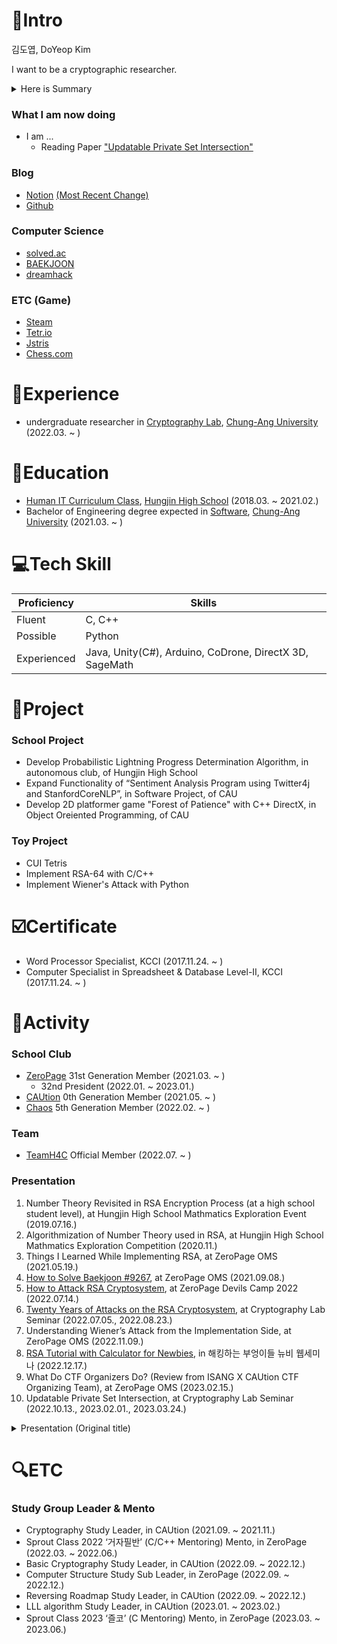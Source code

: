 # 📝Intro

김도엽, DoYeop Kim

I want to be a cryptographic researcher.

<details>
<summary>Here is Summary</summary>
<div markdown="1">

- Blog : [Notion](https://kredsya.notion.site)
- Education and Experience
    - Bachelor of Engineering degree expected in [Software](https://cse.cau.ac.kr/main.php), [Chung-Ang University](https://www.cau.ac.kr/index.do) (2021.03. ~ )
    - Undergraduate researcher in [Cryptography Lab](http://www.hyungtaelee.com/), [Chung-Ang University](https://www.cau.ac.kr/index.do) (2022.03. ~ )
- Tech Skill
    - Fluent in C++
- School Club
    - [ZeroPage](https://wiki.zeropage.org/wiki.php) 31st Generation Member (2021.03. ~ )
    - ZeroPage 32nd President (2022.01. ~ 2023.01.)
    - [CAUtion](https://caution.notion.site/caution/CAUtion-a4760404740c4a769891ab351298fbc3) 0th Generation Member (2021.05. ~ )
- Team
    - [TeamH4C](https://teamh4c.com/) Official Member (2022.07. ~ )
- major Presentation
    - [How to Attack RSA Cryptosystem](https://youtu.be/UX4ihuSMkJE), in ZeroPage Devils Camp 2022 (2022.07.14.)
    - [RSA Tutorial with Calculator for Newbies](https://www.youtube.com/watch?v=j_4pZaPFK1k), in 해킹하는 부엉이들 뉴비 웹세미나 (2022.12.17.)

</div>
</details>

### What I am now doing

- I am ...
    - Reading Paper ["Updatable Private Set Intersection"](https://eprint.iacr.org/2021/1349.pdf)

### Blog
- [Notion](https://kredsya.notion.site) [(Most Recent Change)](https://kredsya.notion.site/Resume-a31096489bb34eaeae152cc77515a7e1)
- [Github](https://github.com/Kredsya)
### Computer Science
- [solved.ac](https://solved.ac/profile/clock)
- [BAEKJOON](https://www.acmicpc.net/user/clock)
- [dreamhack](https://dreamhack.io/users/25572)
### ETC (Game)
- [Steam](https://steamcommunity.com/id/21432134/)
- [Tetr.io](https://ch.tetr.io/u/kredsya)
- [Jstris](https://jstris.jezevec10.com/u/Clock)
- [Chess.com](https://www.chess.com/member/kredsya)

# 🏢Experience

- undergraduate researcher in [Cryptography Lab](http://www.hyungtaelee.com/), [Chung-Ang University](https://www.cau.ac.kr/index.do) (2022.03. ~ )

# 🏫Education

- [Human IT Curriculum Class](https://hungjin.hs.kr/doc.view?mcode=1810&cate=1810), [Hungjin High School](https://hungjin.hs.kr/?_page=1) (2018.03. ~ 2021.02.)
- Bachelor of Engineering degree expected in [Software](https://cse.cau.ac.kr/main.php), [Chung-Ang University](https://www.cau.ac.kr/index.do) (2021.03. ~ )

#  💻Tech Skill

| Proficiency | Skills |
| --- | --- |
| Fluent | C, C++ |
| Possible | Python |
| Experienced | Java, Unity(C#), Arduino, CoDrone, DirectX 3D, SageMath |

# 📎Project

### School Project

- Develop Probabilistic Lightning Progress Determination Algorithm, in autonomous club, of Hungjin High School
- Expand Functionality of “Sentiment Analysis Program using Twitter4j and StanfordCoreNLP”, in Software Project, of CAU
- Develop 2D platformer game "Forest of Patience" with C++ DirectX, in Object Oreiented Programming, of CAU

### Toy Project

- CUI Tetris
- Implement RSA-64 with C/C++
- Implement Wiener's Attack with Python

# ☑️Certificate

- Word Processor Specialist, KCCI (2017.11.24. ~ )
- Computer Specialist in Spreadsheet & Database Level-Ⅱ, KCCI (2017.11.24. ~ )

# 🏃Activity

### School Club

- [ZeroPage](https://wiki.zeropage.org/wiki.php) 31st Generation Member (2021.03. ~ )
    - 32nd President (2022.01. ~ 2023.01.)
- [CAUtion](https://1unaram.notion.site/1unaram/CAUtion-e608f0a8dda34822be5cfeea9e9e6124) 0th Generation Member (2021.05. ~ )
- [Chaos](https://cauchaos.github.io/) 5th Generation Member (2022.02. ~ )

### Team

- [TeamH4C](https://teamh4c.com/) Official Member (2022.07. ~ )

### Presentation

1. Number Theory Revisited in RSA Encryption Process (at a high school student level), at Hungjin High School Mathmatics Exploration Event (2019.07.16.)
2. Algorithmization of Number Theory used in RSA, at Hungjin High School Mathmatics Exploration Competition (2020.11.)
3. Things I Learned While Implementing RSA, at ZeroPage OMS (2021.05.19.)
4. [How to Solve Baekjoon #9267](https://zeropage.org/seminar/119391), at ZeroPage OMS (2021.09.08.)
5. [How to Attack RSA Cryptosystem](https://youtu.be/UX4ihuSMkJE), at ZeroPage Devils Camp 2022 (2022.07.14.)
6. [Twenty Years of Attacks on the RSA Cryptosystem](https://www.ams.org/journals/notices/199902/boneh.pdf?trk=199902boneh&cat=collection), at Cryptography Lab Seminar (2022.07.05., 2022.08.23.)
7. Understanding Wiener’s Attack from the Implementation Side, at ZeroPage OMS (2022.11.09.)
8. [RSA Tutorial with Calculator for Newbies](https://www.youtube.com/watch?v=j_4pZaPFK1k), in 해킹하는 부엉이들 뉴비 웹세미나 (2022.12.17.)
9. What Do CTF Organizers Do? (Review from ISANG X CAUtion CTF Organizing Team), at ZeroPage OMS (2023.02.15.)
10. Updatable Private Set Intersection, at Cryptography Lab Seminar (2022.10.13., 2023.02.01., 2023.03.24.)

<details>
<summary>Presentation (Original title)</summary>
<div markdown="1">

1. RSA 암호화 과정에서 사용되는 정수론의 재정리(고등학생이 이해할 수 있는 수준으로), at 흥진고등학교 수학주제탐구 행사 (2019.07.16.)
2. RSA에 사용된 정수론의 알고리즘화, at 흥진고등학교 수학주제탐구 대회 (2020.11.)
3. RSA를 구현하면서 공부한 것들, at ZeroPage OMS (2021.05.19.)
4. 백준9267번 풀이설명회, at ZeroPage OMS (2021.09.08.)
5. RSA를 공격하는 방법, at ZeroPage Devils Camp 2022 (2022.07.14.)
6. Twenty Years of Attacks on the RSA Cryptosystem, at 암호 연구실 세미나 (2022.07.05., 2022.08.23.)
7. Wiener’s Attack의 구현, at ZeroPage OMS (2022.11.09.)
8. 입문자를 위한 RSA 계산기로 두드려보기, at 해킹하는 부엉이들 뉴비 웹세미나 (2022.12.17.)
9. CTF 대회 운영진은 무엇을 하나요? (ISANG X CAUtion CTF 운영진 후기), at ZeroPage OMS (2023.02.15.)
10. Updatable Private Set Intersection, at Cryptohraphy Lab Seminar (2022.10.13., 2023.02.01., 2023.03.24.)

</div>
</details>

# 🔍ETC

### Study Group Leader & Mento

- Cryptography Study Leader, in CAUtion (2021.09. ~ 2021.11.)
- Sprout Class 2022 ‘거자필반’ (C/C++ Mentoring) Mento, in ZeroPage (2022.03. ~ 2022.06.)
- Basic Cryptography Study Leader, in CAUtion (2022.09. ~ 2022.12.)
- Computer Structure Study Sub Leader, in ZeroPage (2022.09. ~ 2022.12.)
- Reversing Roadmap Study Leader, in CAUtion (2022.09. ~ 2022.12.)
- LLL algorithm Study Leader, in CAUtion (2023.01. ~ 2023.02.)
- Sprout Class 2023 ‘즐코’ (C Mentoring) Mento, in ZeroPage (2023.03. ~ 2023.06.)
